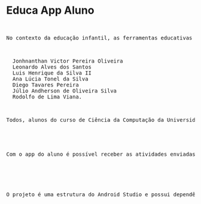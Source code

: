Educa App Aluno
========

<pre>
  <p>No contexto da educação infantil, as ferramentas educativas precisam ser desenvolvidas para, não somente atrair a atenção da criança e a divertir, mas contribuir com sua formação educacional. Pensando nisso, desenvolvemos o Educa: um aplicativo para auxílio ao professor na elaboração de atividades a partir de templates com conteúdo pré-definido. Este projeto vem sendo desenvolvido a algum tempo e por isso não poderíamos esquecer de todos que ajudaram o Educa a caminhar:</p>

  Jonhnanthan Victor Pereira Oliveira
  Leonardo Alves dos Santos
  Luis Henrique da Silva II
  Ana Lúcia Tonel da Silva
  Diego Tavares Pereira
  Júlio Andherson de Oliveira Silva
  Rodolfo de Lima Viana.

  <p>Todos, alunos do curso de Ciência da Computação da Universidade Federal de Campina Grande.</p>

  <p>Com o app do aluno é possível receber as atividades enviadas pelo professor, respondê-las e enviar um simples relatório de conferência para o professor.</p>


  <p>O projeto é uma estrutura do Android Studio e possui dependências já configuradas.</p>
</pre>
